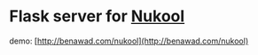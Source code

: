 # Flask server for [Nukool](https://github.com/benawad/Nukool)

demo: [http://benawad.com/nukool](http://benawad.com/nukool)
